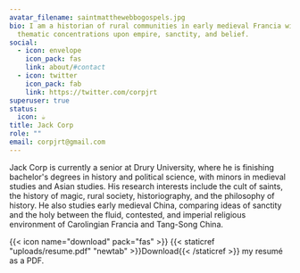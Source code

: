 ```yaml
---
avatar_filename: saintmatthewebbogospels.jpg
bio: I am a historian of rural communities in early medieval Francia with
  thematic concentrations upon empire, sanctity, and belief.
social:
  - icon: envelope
    icon_pack: fas
    link: about/#contact
  - icon: twitter
    icon_pack: fab
    link: https://twitter.com/corpjrt
superuser: true
status:
  icon: ☕️
title: Jack Corp
role: ""
email: corpjrt@gmail.com
---
```

Jack Corp is currently a senior at Drury University, where he is finishing bachelor's degrees in history and political science, with minors in medieval studies and Asian studies. His research interests include the cult of saints, the history of magic, rural society, historiography, and the philosophy of history. He also studies early medieval China, comparing ideas of sanctity and the holy between the fluid, contested, and imperial religious environment of Carolingian Francia and Tang-Song China.

{{< icon name="download" pack="fas" >}} {{< staticref "uploads/resume.pdf" "newtab" >}}Download{{< /staticref >}} my resumé as a PDF.